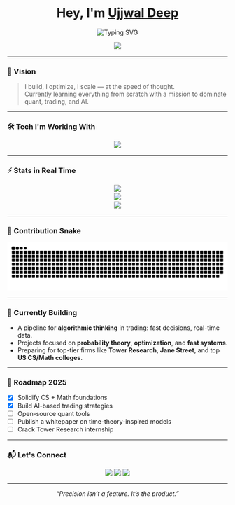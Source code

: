 <h1 align="center">Hey, I'm <a href="https://github.com/ujjwal77771" target="_blank">Ujjwal Deep</a></h1>

<p align="center">
  <img src="https://readme-typing-svg.herokuapp.com?font=Fira+Code&size=24&duration=3000&pause=500&color=32F7E6&center=true&vCenter=true&multiline=true&width=600&height=80&lines=HFT+Aspiring+Quant+%7C+AI+Engineer;Speed%2C+Math+%2B+Code+%7C+Nothing+Else+Matters" alt="Typing SVG" />
</p>

<p align="center">
  <img src="https://media.giphy.com/media/hp3dmEejZ0f7G/giphy.gif" width="200" />
</p>

---

### 🧭 Vision

> I build, I optimize, I scale — at the speed of thought.  
> Currently learning everything from scratch with a mission to dominate quant, trading, and AI.

---

### 🛠️ Tech I'm Working With

<p align="center">
  <img src="https://skillicons.dev/icons?i=python,cpp,java,js,ts,react,nodejs,mongodb,redis,linux,git,github,bash,vscode&theme=dark" />
</p>

---

### ⚡ Stats in Real Time

<p align="center">
  <img src="https://github-readme-stats.vercel.app/api?username=ujjwal77771&show_icons=true&theme=merko&hide_border=true&count_private=true" />
  <br />
  <img src="https://github-readme-streak-stats.herokuapp.com/?user=ujjwal77771&theme=merko&hide_border=true" />
  <br />
  <img src="https://github-readme-stats.vercel.app/api/top-langs/?username=ujjwal77771&layout=compact&theme=merko&hide_border=true" />
</p>

---

### 🐍 Contribution Snake

<p align="center">
  <img src="https://raw.githubusercontent.com/platane/snk/output/github-contribution-grid-snake-dark.svg" />
</p>

---

### 🚧 Currently Building

- A pipeline for **algorithmic thinking** in trading: fast decisions, real-time data.
- Projects focused on **probability theory**, **optimization**, and **fast systems**.
- Preparing for top-tier firms like **Tower Research**, **Jane Street**, and top **US CS/Math colleges**.

---

### 🎯 Roadmap 2025

- [x] Solidify CS + Math foundations
- [x] Build AI-based trading strategies
- [ ] Open-source quant tools
- [ ] Publish a whitepaper on time-theory-inspired models
- [ ] Crack Tower Research internship

---

### 📬 Let's Connect

<p align="center">
  <a href="https://www.linkedin.com/in/ujjwal-deep-b8914024b"><img src="https://img.shields.io/badge/LinkedIn-0077B5?style=for-the-badge&logo=linkedin&logoColor=white" /></a>
  <a href="mailto:ujjwaldeep77771@gmail.com"><img src="https://img.shields.io/badge/Gmail-D14836?style=for-the-badge&logo=gmail&logoColor=white" /></a>
  <a href="https://github.com/ujjwal77771"><img src="https://img.shields.io/badge/GitHub-100000?style=for-the-badge&logo=github&logoColor=white" /></a>
</p>

---

<p align="center"><i>“Precision isn’t a feature. It’s the product.”</i></p>